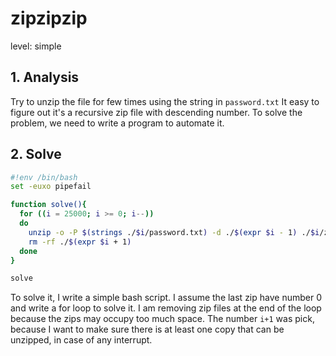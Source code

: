 # zipzipzip
level: simple

## 1. Analysis
Try to unzip the file for few times using the string in `password.txt`
It easy to figure out it's a recursive zip file with descending number.
To solve the problem, we need to write a program to automate it.

## 2. Solve
```bash
#!env /bin/bash
set -euxo pipefail

function solve(){
  for ((i = 25000; i >= 0; i--))
  do
    unzip -o -P $(strings ./$i/password.txt) -d ./$(expr $i - 1) ./$i/zip-$i.zip
    rm -rf ./$(expr $i + 1)
  done
}

solve
```

To solve it, I write a simple bash script.
I assume the last zip have number 0 and write a for loop to solve it.
I am removing zip files at the end of the loop because the zips may occupy too much space.
The number `i+1` was pick, because I want to make sure there is at least one copy that can be unzipped, in case of any interrupt.
